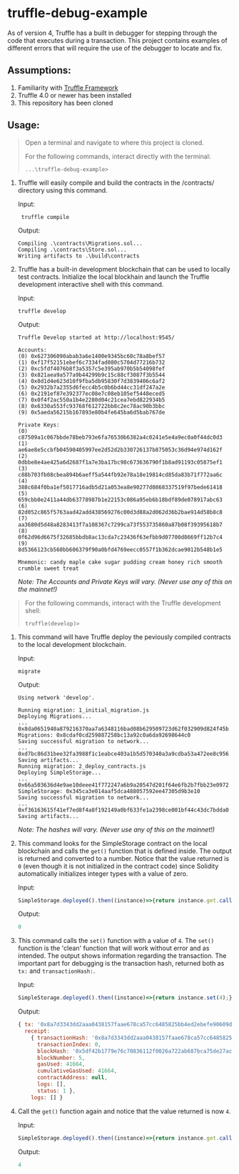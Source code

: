 truffle-debug-example
=====================
As of version 4, Truffle has a built in debugger for stepping through the code that executes during a transaction.  This project contains examples of different errors that will require the use of the debugger to locate and fix.

Assumptions:
------------
1. Familiarity with [Truffle Framework](http://truffleframework.com/)
1. Truffle 4.0 or newer has been installed
1. This repository has been cloned

Usage:
------
> Open a terminal and navigate to where this project is cloned.
> 
> For the following commands, interact directly with the terminal:
>
> `...\truffle-debug-example>`

1. Truffle will easily compile and build the contracts in the /contracts/ directory using this command.

    Input:
    ```
     truffle compile
    ```

    Output:
    ```
    Compiling .\contracts\Migrations.sol...
    Compiling .\contracts\Store.sol...
    Writing artifacts to .\build\contracts
    ```

1. Truffle has a built-in development blockchain that can be used to locally test contracts.  Initialize the local blockhain and launch the Truffle development interactive shell with this command.
    
    Input:
    ```
    truffle develop
    ```

    Output:
    ```
    Truffle Develop started at http://localhost:9545/

    Accounts:
    (0) 0x627306090abab3a6e1400e9345bc60c78a8bef57
    (1) 0xf17f52151ebef6c7334fad080c5704d77216b732
    (2) 0xc5fdf4076b8f3a5357c5e395ab970b5b54098fef
    (3) 0x821aea9a577a9b44299b9c15c88cf3087f3b5544
    (4) 0x0d1d4e623d10f9fba5db95830f7d3839406c6af2
    (5) 0x2932b7a2355d6fecc4b5c0b6bd44cc31df247a2e
    (6) 0x2191ef87e392377ec08e7c08eb105ef5448eced5
    (7) 0x0f4f2ac550a1b4e2280d04c21cea7ebd822934b5
    (8) 0x6330a553fc93768f612722bb8c2ec78ac90b3bbc
    (9) 0x5aeda56215b167893e80b4fe645ba6d5bab767de

    Private Keys:
    (0) c87509a1c067bbde78beb793e6fa76530b6382a4c0241e5e4a9ec0a0f44dc0d3
    (1) ae6ae8e5ccbfb04590405997ee2d52d2b330726137b875053c36d94e974d162f
    (2) 0dbbe8e4ae425a6d2687f1a7e3ba17bc98c673636790f1b8ad91193c05875ef1
    (3) c88b703fb08cbea894b6aeff5a544fb92e78a18e19814cd85da83b71f772aa6c
    (4) 388c684f0ba1ef5017716adb5d21a053ea8e90277d0868337519f97bede61418
    (5) 659cbb0e2411a44db63778987b1e22153c086a95eb6b18bdf89de078917abc63
    (6) 82d052c865f5763aad42add438569276c00d3d88a2d062d36b2bae914d58b8c8
    (7) aa3680d5d48a8283413f7a108367c7299ca73f553735860a87b08f39395618b7
    (8) 0f62d96d6675f32685bbdb8ac13cda7c23436f63efbb9d07700d8669ff12b7c4
    (9) 8d5366123cb560bb606379f90a0bfd4769eecc0557f1b362dcae9012b548b1e5

    Mnemonic: candy maple cake sugar pudding cream honey rich smooth crumble sweet treat
    ```
    *Note: The Accounts and Private Keys will vary. (Never use any of this on the mainnet!)*

> For the following commands, interact with the Truffle development shell:
> 
> `truffle(develop)>`

1. This command will have Truffle deploy the peviously compiled contracts to the local development blockchain.

    Input:
    ```
    migrate
    ```

    Output:
    ```
    Using network 'develop'.

    Running migration: 1_initial_migration.js
    Deploying Migrations...
    ... 0x8da0651940a879216370aa7a6348116bad08b629509723d62f032909d824f45b
    Migrations: 0x8cdaf0cd259887258bc13a92c0a6da92698644c0
    Saving successful migration to network...
    ... 0xd7bc86d31bee32fa3988f1c1eabce403a1b5d570340a3a9cdba53a472ee8c956
    Saving artifacts...
    Running migration: 2_deploy_contracts.js
    Deploying SimpleStorage...
    ... 0x66a503636d4e9ae10deee41f772247a6b9a20547d201f64e6fb2b7fbb23e0972
    SimpleStorage: 0x345ca3e014aaf5dca488057592ee47305d9b3e10
    Saving successful migration to network...
    ... 0xf36163615f41ef7ed8f4a8f192149a0bf633fe1a2398ce001bf44c43dc7bdda0
    Saving artifacts...
    ```
    *Note: The hashes will vary. (Never use any of this on the mainnet!)*

1. This command looks for the SimpleStorage contract on the local blockchain and calls the `get()` function that is defined inside.  The output is returned and converted to a number.  Notice that the value returned is `0` (even though it is not initialized in the contract code) since Solidity automatically initializes integer types with a value of zero.

    Input:
    ```javascript
    SimpleStorage.deployed().then((instance)=>{return instance.get.call();}).then((value)=>{return value.toNumber()});
    ```

    Output:
    ```javascript
    0
    ```

1.  This command calls the `set()` function with a value of `4`.  The `set()` function is the 'clean' function that will work without error and as intended.  The output shows information regarding the transaction.  The important part for debugging is the transaction hash, returned both as `tx:` and `transactionHash:`.
    
    Input:
    ```javascript
    SimpleStorage.deployed().then((instance)=>{return instance.set(4);});
    ```

    Output:
    ```javascript
    { tx: '0x8a7d3343dd2aaa0438157faae678ca57cc6485825bb4ed2ebefe90609dd268ce',
      receipt:
        { transactionHash: '0x8a7d3343dd2aaa0438157faae678ca57cc6485825bb4ed2ebefe90609dd268ce',
          transactionIndex: 0,
          blockHash: '0x5df42b1779e76c70836112f0026a722ab687bca75de27ac11b460fb29882e0db',
          blockNumber: 5,
          gasUsed: 41664,
          cumulativeGasUsed: 41664,
          contractAddress: null,
          logs: [],
          status: 1 },
        logs: [] }
    ```

1. Call the `get()` function again and notice that the value returned is now `4`.

    Input:
    ```javascript
    SimpleStorage.deployed().then((instance)=>{return instance.get.call();}).then((value)=>{return value.toNumber()});
    ```

    Output:
    ```javascript
    4
    ```